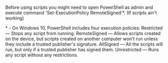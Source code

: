 Before using scripts you might need to open PowerShell as admin and execute command 'Set-ExecutionPolicy RemoteSigned'*. (If scripts ain't working)

\* - On Windows 10, PowerShell includes four execution policies:
Restricted — Stops any script from running.
RemoteSigned — Allows scripts created on the device, but scripts created on another computer won't run unless they include a trusted publisher's signature.
AllSigned — All the scripts will run, but only if a trusted publisher has signed them.
Unrestricted — Runs any script without any restrictions.